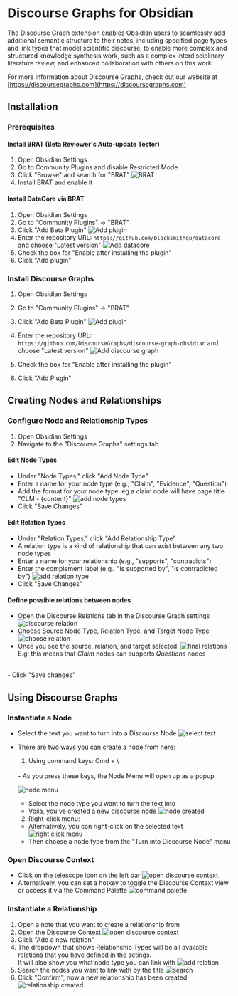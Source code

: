 # Discourse Graphs for Obsidian

The Discourse Graph extension enables Obsidian users to seamlessly add additional semantic structure to their notes, including specified page types and link types that model scientific discourse, to enable more complex and structured knowledge synthesis work, such as a complex interdisciplinary literature review, and enhanced collaboration with others on this work.

For more information about Discourse Graphs, check out our website at [https://discoursegraphs.com](https://discoursegraphs.com)

## Installation

### Prerequisites

#### Install BRAT (Beta Reviewer's Auto-update Tester)

1. Open Obsidian Settings
2. Go to Community Plugins and disable Restricted Mode
3. Click "Browse" and search for "BRAT"
![BRAT](/apps/obsidian/docs/media/BRAT.png)
4. Install BRAT and enable it


#### Install DataCore via BRAT

1. Open Obsidian Settings
2. Go to "Community Plugins" → "BRAT"
3. Click "Add Beta Plugin"
![Add plugin](/apps/obsidian/docs/media/add-beta-plugin.png)
4. Enter the repository URL: `https://github.com/blacksmithgu/datacore` and choose "Latest version"
![Add datacore](/apps/obsidian/docs/media/add-datacore.png)
5. Check the box for "Enable after installing the plugin"
6. Click "Add plugin"

### Install Discourse Graphs

1. Open Obsidian Settings
2. Go to "Community Plugins" → "BRAT"
3. Click "Add Beta Plugin"
![Add plugin](/apps/obsidian/docs/media/add-beta-plugin.png)

4. Enter the repository URL: `https://github.com/DiscourseGraphs/discourse-graph-obsidian`  and choose "Latest version"
![Add discourse graph](/apps/obsidian/docs/media/add-discourse-graph.png)
5. Check the box for "Enable after installing the plugin"
6. Click "Add Plugin"


## Creating Nodes and Relationships

### Configure Node and Relationship Types

1. Open Obsidian Settings
2. Navigate to the "Discourse Graphs" settings tab
#### Edit Node Types
   - Under "Node Types," click "Add Node Type"
   - Enter a name for your node type (e.g., "Claim", "Evidence", "Question")
   - Add the format for your node type. eg a claim node will have page title "CLM - {content}"
  ![add node types](/apps/obsidian/docs/media/add-node-types.png)
  - Click "Save Changes"
#### Edit Relation Types
   - Under "Relation Types," click "Add Relationship Type"
   - A relation type is a kind of relationship that can exist between any two node types
   - Enter a name for your relationship (e.g., "supports", "contradicts")
   - Enter the complement label (e.g., "is supported by", "is contradicted by")
   ![add relation type](/apps/obsidian/docs/media/relation-types.png)
   - Click "Save Changes"
#### Define possible relations between nodes
- Open the Discourse Relations tab in the Discourse Graph settings
![discourse relation](/apps/obsidian/docs/media/discourse-relations.png)
- Choose Source Node Type, Relation Type, and Target Node Type
![choose relation](/apps/obsidian/docs/media/choose-discourse-relations.png)
- Once you see the source, relation, and target selected:
![final relations](/apps/obsidian/docs/media/final-relation.png)
E.g: this means that *Claim* nodes can supports *Questions* nodes
<br/>
- Click "Save changes"

## Using Discourse Graphs

### Instantiate a Node

- Select the text you want to turn into a Discourse Node
![select text](/apps/obsidian/docs/media/select.png)
- There are two ways you can create a node from here:
  
  1. Using command keys: Cmd + \ 
  <br>
  - As you press these keys, the Node Menu will open up as a popup
  
  ![node menu](/apps/obsidian/docs/media/node-menu.png)
  - Select the node type you want to turn the text into
  - Voila, you've created a new discourse node
  ![node created](/apps/obsidian/docs/media/node-created.png)
  
  2. Right-click menu:
  - Alternatively, you can right-click on the selected text
  ![right click menu](/apps/obsidian/docs/media/right-click-menu.png)
  - Then choose a node type from the "Turn into Discourse Node" menu

### Open Discourse Context

-  Click on the telescope icon on the left bar
![open discourse context](/apps/obsidian/docs/media/open-dg-context.png)
- Alternatively, you can set a hotkey to toggle the Discourse Context view or access it via the Command Palette
![command palette](/apps/obsidian/docs/media/command.png)

### Instantiate a Relationship

1. Open a note that you want to create a relationship from
2. Open the Discourse Context
![open discourse context](/apps/obsidian/docs/media/open-dg-context.png)
3. Click "Add a new relation"
4. The dropdown that shows Relationship Types will be all available relations that you have defined in the setings.
<br> It will also show you what node type you can link with
![add relation](/apps/obsidian/docs/media/add-relationship.png)
5. Search the nodes you want to link with by the title
![search](/apps/obsidian/docs/media/search.png)
6. Click "Confirm", now a new relationship has been created
![relationship created](/apps/obsidian/docs/media/relationship-created.png)